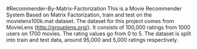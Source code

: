 #Recommender-By-Matrix-Factorization
This is a Movie Recommender System Based on Matrix Factorization, train and test on the movielens100k.mat dataset. The dataset for this project comes from MovieLens (http://grouplens.org/). It consists of 100,000 ratings from 1000 users on 1700 movies. The rating values go from 0 to 5. The dataset is split into train and test data, around 95,000 and 5,000 ratings respectively.
